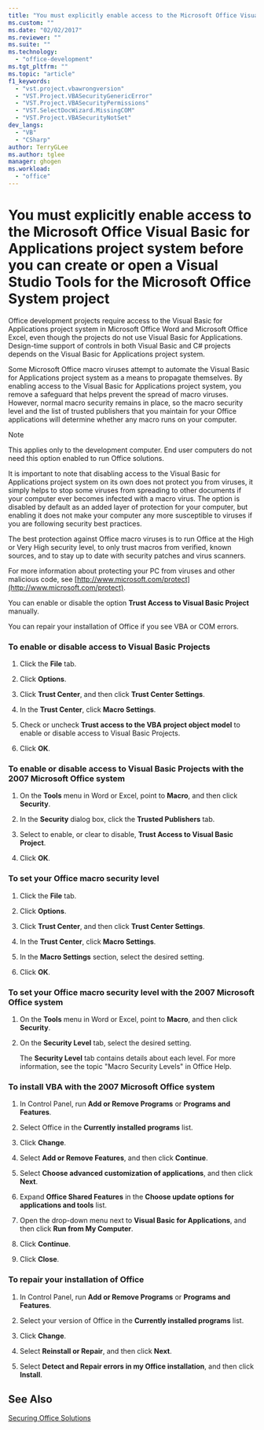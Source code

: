 ```yaml
---
title: "You must explicitly enable access to the Microsoft Office Visual Basic for Applications project system before you can create or open a Visual Studio Tools for the Microsoft Office System project | Microsoft Docs"
ms.custom: ""
ms.date: "02/02/2017"
ms.reviewer: ""
ms.suite: ""
ms.technology: 
  - "office-development"
ms.tgt_pltfrm: ""
ms.topic: "article"
f1_keywords: 
  - "vst.project.vbawrongversion"
  - "VST.Project.VBASecurityGenericError"
  - "VST.Project.VBASecurityPermissions"
  - "VST.SelectDocWizard.MissingCOM"
  - "VST.Project.VBASecurityNotSet"
dev_langs: 
  - "VB"
  - "CSharp"
author: TerryGLee
ms.author: tglee
manager: ghogen
ms.workload: 
  - "office"
---
```

# You must explicitly enable access to the Microsoft Office Visual Basic for Applications project system before you can create or open a Visual Studio Tools for the Microsoft Office System project
  Office development projects require access to the Visual Basic for Applications project system in Microsoft Office Word and Microsoft Office Excel, even though the projects do not use Visual Basic for Applications. Design-time support of controls in both Visual Basic and C# projects depends on the Visual Basic for Applications project system.  
  
 Some Microsoft Office macro viruses attempt to automate the Visual Basic for Applications project system as a means to propagate themselves. By enabling access to the Visual Basic for Applications project system, you remove a safeguard that helps prevent the spread of macro viruses. However, normal macro security remains in place, so the macro security level and the list of trusted publishers that you maintain for your Office applications will determine whether any macro runs on your computer.  
  
> [!NOTE]  
>  This applies only to the development computer. End user computers do not need this option enabled to run Office solutions.  
  
 It is important to note that disabling access to the Visual Basic for Applications project system on its own does not protect you from viruses, it simply helps to stop some viruses from spreading to other documents if your computer ever becomes infected with a macro virus. The option is disabled by default as an added layer of protection for your computer, but enabling it does not make your computer any more susceptible to viruses if you are following security best practices.  
  
 The best protection against Office macro viruses is to run Office at the High or Very High security level, to only trust macros from verified, known sources, and to stay up to date with security patches and virus scanners.  
  
 For more information about protecting your PC from viruses and other malicious code, see [http://www.microsoft.com/protect](http://www.microsoft.com/protect).  
  
 You can enable or disable the option **Trust Access to Visual Basic Project** manually.  
  
 You can repair your installation of Office if you see VBA or COM errors.  
  
### To enable or disable access to Visual Basic Projects  
  
1.  Click the **File** tab.  
  
2.  Click **Options**.  
  
3.  Click **Trust Center**, and then click **Trust Center Settings**.  
  
4.  In the **Trust Center**, click **Macro Settings**.  

5.  Check or uncheck **Trust access to the VBA project object model** to enable or disable access to Visual Basic Projects.  

6.  Click **OK**.

### To enable or disable access to Visual Basic Projects with the 2007 Microsoft Office system  

1.  On the **Tools** menu in Word or Excel, point to **Macro**, and then click **Security**.  

2.  In the **Security** dialog box, click the **Trusted Publishers** tab.  

3.  Select to enable, or clear to disable, **Trust Access to Visual Basic Project**.  

4.  Click **OK**. 
  
### To set your Office macro security level  
  
1.  Click the **File** tab.  
  
2.  Click **Options**.  
  
3.  Click **Trust Center**, and then click **Trust Center Settings**.  
  
4.  In the **Trust Center**, click **Macro Settings**.  

5.  In the **Macro Settings** section, select the desired setting.  

6.  Click **OK**.   

### To set your Office macro security level with the 2007 Microsoft Office system

1.  On the **Tools** menu in Word or Excel, point to **Macro**, and then click **Security**.

2.  On the **Security Level** tab, select the desired setting.

    The **Security Level** tab contains details about each level. For more information, see the topic "Macro Security Levels" in Office Help. 
  
### To install VBA with the 2007 Microsoft Office system  
  
1.  In Control Panel, run **Add or Remove Programs** or **Programs and Features**.  
  
2.  Select Office in the **Currently installed programs** list.  
  
3.  Click **Change**.  
  
4.  Select **Add or Remove Features**, and then click **Continue**.  
  
5.  Select **Choose advanced customization of applications**, and then click **Next**.  
  
6.  Expand **Office Shared Features** in the **Choose update options for applications and tools** list.  
  
7.  Open the drop-down menu next to **Visual Basic for Applications**, and then click **Run from My Computer**.  
  
8.  Click **Continue**.  
  
9.  Click **Close**.  
  
### To repair your installation of Office  
  
1.  In Control Panel, run **Add or Remove Programs** or **Programs and Features**.  
  
2.  Select your version of Office in the **Currently installed programs** list.  
  
3.  Click **Change**.  
  
4.  Select **Reinstall or Repair**, and then click **Next**.  
  
5.  Select **Detect and Repair errors in my Office installation**, and then click **Install**.  
  
## See Also  
 [Securing Office Solutions](../vsto/securing-office-solutions.md)  
  
  
